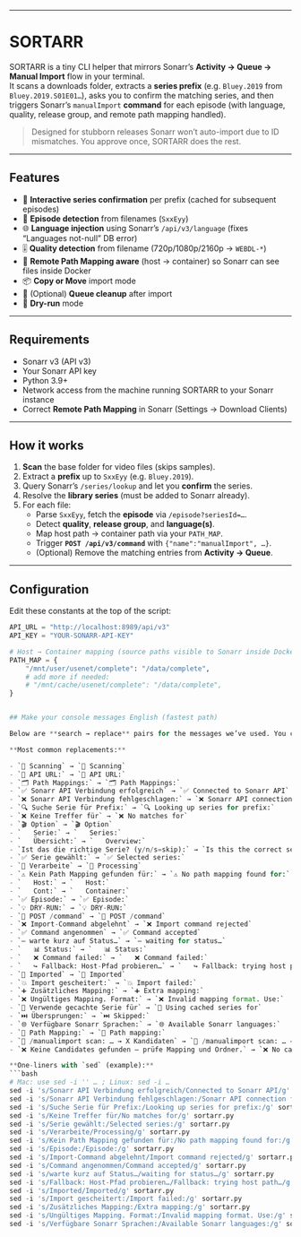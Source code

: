 
---
# SORTARR

SORTARR is a tiny CLI helper that mirrors Sonarr’s **Activity → Queue → Manual Import** flow in your terminal.  
It scans a downloads folder, extracts a **series prefix** (e.g. `Bluey.2019` from `Bluey.2019.S01E01…`), asks you to confirm the matching series, and then triggers Sonarr’s `manualImport` **command** for each episode (with language, quality, release group, and remote path mapping handled).

> Designed for stubborn releases Sonarr won’t auto-import due to ID mismatches. You approve once, SORTARR does the rest.

---

## Features

- 🔎 **Interactive series confirmation** per prefix (cached for subsequent episodes)
- 🧠 **Episode detection** from filenames (`SxxEyy`)
- 🌐 **Language injection** using Sonarr’s `/api/v3/language` (fixes “Languages not-null” DB error)
- 🎚 **Quality detection** from filename (720p/1080p/2160p → `WEBDL-*`)
- 🔁 **Remote Path Mapping aware** (host → container) so Sonarr can see files inside Docker
- 📦 **Copy or Move** import mode
- 🧹 (Optional) **Queue cleanup** after import
- 🧪 **Dry-run** mode

---

## Requirements

- Sonarr v3 (API v3)
- Your Sonarr API key
- Python 3.9+
- Network access from the machine running SORTARR to your Sonarr instance
- Correct **Remote Path Mapping** in Sonarr (Settings → Download Clients)

---

## How it works

1. **Scan** the base folder for video files (skips samples).
2. Extract a **prefix** up to `SxxEyy` (e.g. `Bluey.2019`).
3. Query Sonarr’s `/series/lookup` and let you **confirm** the series.
4. Resolve the **library series** (must be added to Sonarr already).
5. For each file:
   - Parse `SxxEyy`, fetch the **episode** via `/episode?seriesId=…`.
   - Detect **quality**, **release group**, and **language(s)**.
   - Map host path → container path via your `PATH_MAP`.
   - Trigger **`POST /api/v3/command`** with `{"name":"manualImport", …}`.
   - (Optional) Remove the matching entries from **Activity → Queue**.

---

## Configuration

Edit these constants at the top of the script:

```python
API_URL = "http://localhost:8989/api/v3"
API_KEY = "YOUR-SONARR-API-KEY"

# Host → Container mapping (source paths visible to Sonarr inside Docker)
PATH_MAP = {
    "/mnt/user/usenet/complete": "/data/complete",
    # add more if needed:
    # "/mnt/cache/usenet/complete": "/data/complete",
}


## Make your console messages English (fastest path)

Below are **search → replace** pairs for the messages we’ve used. You can apply them with your editor or with `sed`. (Safe—no logic changes.)

**Most common replacements:**

- `📂 Scanning` → `📂 Scanning`
- `🔧 API URL:` → `🔧 API URL:`
- `🗂️ Path Mappings:` → `🗂️ Path Mappings:`
- `✅ Sonarr API Verbindung erfolgreich` → `✅ Connected to Sonarr API`
- `❌ Sonarr API Verbindung fehlgeschlagen:` → `❌ Sonarr API connection failed:`
- `🔍 Suche Serie für Prefix:` → `🔍 Looking up series for prefix:`
- `❌ Keine Treffer für` → `❌ No matches for`
- `🎬 Option` → `🎬 Option`
- `   Serie:` → `   Series:`
- `   Übersicht:` → `   Overview:`
- `Ist das die richtige Serie? (y/n/s=skip):` → `Is this the correct series? (y/n/s=skip):`
- `✅ Serie gewählt:` → `✅ Selected series:`
- `🔄 Verarbeite` → `🔄 Processing`
- `⚠️ Kein Path Mapping gefunden für:` → `⚠️ No path mapping found for:`
- `   Host:` → `   Host:`
- `   Cont:` → `   Container:`
- `✅ Episode:` → `✅ Episode:`
- `💡 DRY-RUN:` → `💡 DRY-RUN:`
- `🚀 POST /command` → `🚀 POST /command`
- `❌ Import-Command abgelehnt` → `❌ Import command rejected`
- `✅ Command angenommen` → `✅ Command accepted`
- `– warte kurz auf Status…` → `– waiting for status…`
- `   📊 Status:` → `   📊 Status:`
- `   ❌ Command failed:` → `   ❌ Command failed:`
- `   ↪️ Fallback: Host-Pfad probieren…` → `   ↪️ Fallback: trying host path…`
- `🎉 Imported` → `🎉 Imported`
- `💥 Import gescheitert:` → `💥 Import failed:`
- `➕ Zusätzliches Mapping:` → `➕ Extra mapping:`
- `❌ Ungültiges Mapping. Format:` → `❌ Invalid mapping format. Use:`
- `🔁 Verwende gecachte Serie für` → `🔁 Using cached series for`
- `⏭️ Übersprungen:` → `⏭️ Skipped:`
- `🌐 Verfügbare Sonarr Sprachen:` → `🌐 Available Sonarr languages:`
- `🔄 Path Mapping:` → `🔄 Path mapping:`
- `🔎 /manualimport scan: … → X Kandidaten` → `🔎 /manualimport scan: … → X candidates`
- `❌ Keine Candidates gefunden – prüfe Mapping und Ordner.` → `❌ No candidates found – check path mapping and folder.`

**One-liners with `sed` (example):**
```bash
# Mac: use sed -i '' … ; Linux: sed -i …
sed -i 's/Sonarr API Verbindung erfolgreich/Connected to Sonarr API/g' sortarr.py
sed -i 's/Sonarr API Verbindung fehlgeschlagen:/Sonarr API connection failed:/g' sortarr.py
sed -i 's/Suche Serie für Prefix:/Looking up series for prefix:/g' sortarr.py
sed -i 's/Keine Treffer für/No matches for/g' sortarr.py
sed -i 's/Serie gewählt:/Selected series:/g' sortarr.py
sed -i 's/Verarbeite/Processing/g' sortarr.py
sed -i 's/Kein Path Mapping gefunden für:/No path mapping found for:/g' sortarr.py
sed -i 's/Episode:/Episode:/g' sortarr.py
sed -i 's/Import-Command abgelehnt/Import command rejected/g' sortarr.py
sed -i 's/Command angenommen/Command accepted/g' sortarr.py
sed -i 's/warte kurz auf Status…/waiting for status…/g' sortarr.py
sed -i 's/Fallback: Host-Pfad probieren…/Fallback: trying host path…/g' sortarr.py
sed -i 's/Imported/Imported/g' sortarr.py
sed -i 's/Import gescheitert:/Import failed:/g' sortarr.py
sed -i 's/Zusätzliches Mapping:/Extra mapping:/g' sortarr.py
sed -i 's/Ungültiges Mapping. Format:/Invalid mapping format. Use:/g' sortarr.py
sed -i 's/Verfügbare Sonarr Sprachen:/Available Sonarr languages:/g' sortarr.py
